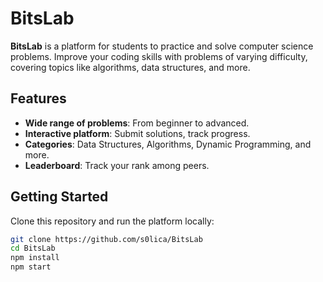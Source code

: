 # BitsLab

**BitsLab** is a platform for students to practice and solve computer science problems. Improve your coding skills with problems of varying difficulty, covering topics like algorithms, data structures, and more.

## Features
- **Wide range of problems**: From beginner to advanced.
- **Interactive platform**: Submit solutions, track progress.
- **Categories**: Data Structures, Algorithms, Dynamic Programming, and more.
- **Leaderboard**: Track your rank among peers.

## Getting Started

Clone this repository and run the platform locally:

```bash
git clone https://github.com/s0lica/BitsLab
cd BitsLab
npm install
npm start

